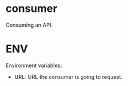 # consumer

Consuming an API.

# ENV

Environment variables:

* URL: URL the consumer is going to request.
